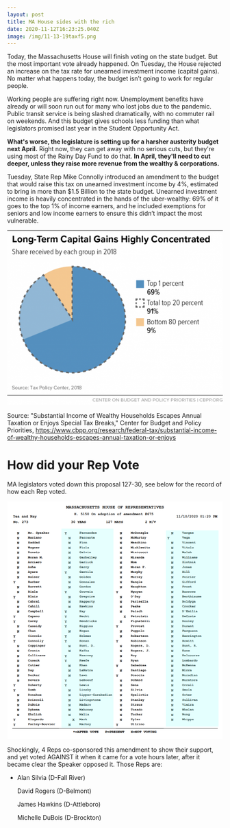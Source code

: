 ```yaml
---
layout: post
title: MA House sides with the rich
date: 2020-11-12T16:23:25.040Z
image: /img/11-13-19taxf5.png
---
```

Today, the Massachusetts House will finish voting on the state budget. But the most important vote already happened. On Tuesday, the House rejected an increase on the tax rate for unearned investment income (capital gains). No matter what happens today, the budget isn’t going to work for regular people.

Working people are suffering right now. Unemployment benefits have already or will soon run out for many who lost jobs due to the pandemic. Public transit service is being slashed dramatically, with no commuter rail on weekends. And this budget gives schools less funding than what legislators promised last year in the Student Opportunity Act.

**What's worse, the legislature is setting up for a harsher austerity budget next April.**  Right now, they can get away with no serious cuts, but they're using most of the Rainy Day Fund to do that. **In April, they'll need to cut deeper, unless they raise more revenue from the wealthy & corporations.**

Tuesday, State Rep Mike Connolly introduced an amendment to the budget that would raise this tax on unearned investment income by 4%, estimated to bring in more than $1.5 Billion to the state budget. Unearned investment income is heavily concentrated in the hands of the uber-wealthy: 69% of it goes to the top 1% of income earners, and he included exemptions for seniors and low income earners to ensure this didn’t impact the most vulnerable.

![](/img/11-13-19taxf5.png)

Source: "Substantial Income of Wealthy Households Escapes Annual Taxation or Enjoys Special Tax Breaks," Center for Budget and Policy Priorities, <https://www.cbpp.org/research/federal-tax/substantial-income-of-wealthy-households-escapes-annual-taxation-or-enjoys>

# [](https://www.cbpp.org/research/federal-tax/substantial-income-of-wealthy-households-escapes-annual-taxation-or-enjoys)How did your Rep Vote

MA legislators voted down this proposal 127-30, see below for the record of how each Rep voted.

![](/img/rc273.png)

Shockingly, 4 Reps co-sponsored this amendment to show their support, and yet voted AGAINST it when it came for a vote hours later, after it became clear the Speaker opposed it.  Those Reps are:

* Alan Silvia (D-Fall River)

  David Rogers (D-Belmont)

  James Hawkins (D-Attleboro)

  Michelle DuBois (D-Brockton)
